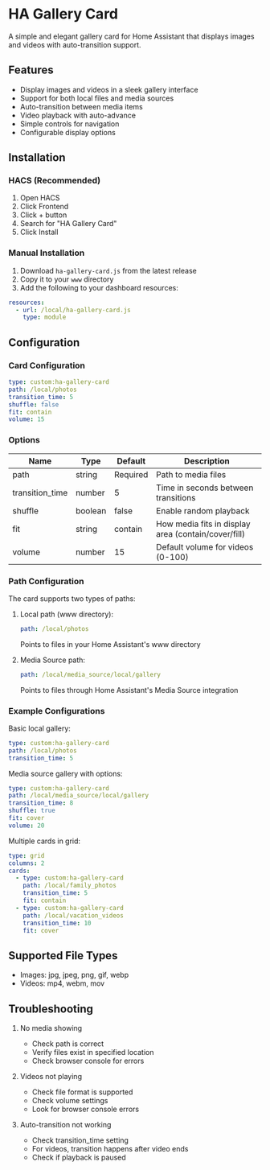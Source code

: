 # HA Gallery Card

A simple and elegant gallery card for Home Assistant that displays images and videos with auto-transition support.

## Features

- Display images and videos in a sleek gallery interface
- Support for both local files and media sources
- Auto-transition between media items
- Video playback with auto-advance
- Simple controls for navigation
- Configurable display options

## Installation

### HACS (Recommended)
1. Open HACS
2. Click Frontend
3. Click + button
4. Search for "HA Gallery Card"
5. Click Install

### Manual Installation
1. Download `ha-gallery-card.js` from the latest release
2. Copy it to your `www` directory
3. Add the following to your dashboard resources:
```yaml
resources:
  - url: /local/ha-gallery-card.js
    type: module
```

## Configuration

### Card Configuration

```yaml
type: custom:ha-gallery-card
path: /local/photos
transition_time: 5
shuffle: false
fit: contain
volume: 15
```

### Options

| Name | Type | Default | Description |
|------|------|---------|-------------|
| path | string | Required | Path to media files |
| transition_time | number | 5 | Time in seconds between transitions |
| shuffle | boolean | false | Enable random playback |
| fit | string | contain | How media fits in display area (contain/cover/fill) |
| volume | number | 15 | Default volume for videos (0-100) |

### Path Configuration

The card supports two types of paths:

1. Local path (www directory):
   ```yaml
   path: /local/photos
   ```
   Points to files in your Home Assistant's www directory

2. Media Source path:
   ```yaml
   path: /local/media_source/local/gallery
   ```
   Points to files through Home Assistant's Media Source integration

### Example Configurations

Basic local gallery:
```yaml
type: custom:ha-gallery-card
path: /local/photos
transition_time: 5
```

Media source gallery with options:
```yaml
type: custom:ha-gallery-card
path: /local/media_source/local/gallery
transition_time: 8
shuffle: true
fit: cover
volume: 20
```

Multiple cards in grid:
```yaml
type: grid
columns: 2
cards:
  - type: custom:ha-gallery-card
    path: /local/family_photos
    transition_time: 5
    fit: contain
  - type: custom:ha-gallery-card
    path: /local/vacation_videos
    transition_time: 10
    fit: cover
```

## Supported File Types

- Images: jpg, jpeg, png, gif, webp
- Videos: mp4, webm, mov

## Troubleshooting

1. No media showing
   - Check path is correct
   - Verify files exist in specified location
   - Check browser console for errors

2. Videos not playing
   - Check file format is supported
   - Check volume settings
   - Look for browser console errors

3. Auto-transition not working
   - Check transition_time setting
   - For videos, transition happens after video ends
   - Check if playback is paused

